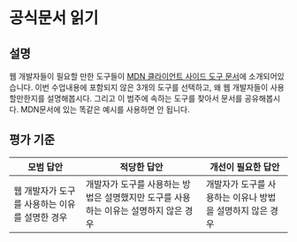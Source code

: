 # 공식문서 읽기

## 설명

웹 개발자들이 필요할 만한 도구들이 [MDN 클라이언트 사이드 도구 문서](https://developer.mozilla.org/docs/Learn/Tools_and_testing/Understanding_client-side_tools/Overview)에 소개되어있습니다. 이번 수업내용에 포함되지 않은 3개의 도구를 선택하고, 왜 웹 개발자들이 사용할만한지를 설명해봅시다. 그리고 이 범주에 속하는 도구를 찾아서 문서를 공유해봅시다. MDN문서에 있는 똑같은 예시를 사용하면 안 됩니다.

## 평가 기준

모범 답안 | 적당한 답안 | 개선이 필요한 답안
--- | --- | ---
웹 개발자가 도구를 사용하는 이유를 설명한 경우 | 개발자가 도구를 사용하는 방법은 설명했지만 도구를 사용하는 이유는 설명하지 않은 경우 | 개발자가 도구를 사용하는 이유나 방법을 설명하지 않은 경우
